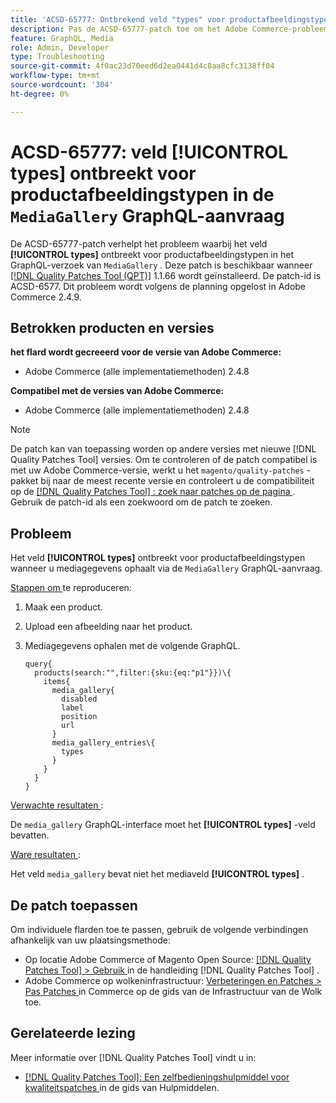 ```yaml
---
title: 'ACSD-65777: Ontbrekend veld "types" voor productafbeeldingstypen in de aanvraag "MediaGallery" GraphQL'
description: Pas de ACSD-65777-patch toe om het Adobe Commerce-probleem te verhelpen waarbij het veld "types" ontbreekt voor productafbeeldingstypen in het GraphQL-verzoek "MediaGallery".
feature: GraphQL, Media
role: Admin, Developer
type: Troubleshooting
source-git-commit: 4f0ac23d70eed6d2ea0441d4c8aa8cfc3138ff04
workflow-type: tm+mt
source-wordcount: '304'
ht-degree: 0%

---
```



# ACSD-65777: veld **[!UICONTROL types]** ontbreekt voor productafbeeldingstypen in de `MediaGallery` GraphQL-aanvraag

De ACSD-65777-patch verhelpt het probleem waarbij het veld **[!UICONTROL types]** ontbreekt voor productafbeeldingstypen in het GraphQL-verzoek van `MediaGallery` . Deze patch is beschikbaar wanneer [[!DNL Quality Patches Tool (QPT)]](/help/tools/quality-patches-tool/quality-patches-tool-to-self-serve-quality-patches.md) 1.1.66 wordt geïnstalleerd. De patch-id is ACSD-6577. Dit probleem wordt volgens de planning opgelost in Adobe Commerce 2.4.9.

## Betrokken producten en versies

**het flard wordt gecreeerd voor de versie van Adobe Commerce:**

* Adobe Commerce (alle implementatiemethoden) 2.4.8

**Compatibel met de versies van Adobe Commerce:**

* Adobe Commerce (alle implementatiemethoden) 2.4.8

>[!NOTE]
>
>De patch kan van toepassing worden op andere versies met nieuwe [!DNL Quality Patches Tool] versies. Om te controleren of de patch compatibel is met uw Adobe Commerce-versie, werkt u het `magento/quality-patches` -pakket bij naar de meest recente versie en controleert u de compatibiliteit op de [[!DNL Quality Patches Tool] : zoek naar patches op de pagina ](https://experienceleague.adobe.com/tools/commerce-quality-patches/index.html) . Gebruik de patch-id als een zoekwoord om de patch te zoeken.

## Probleem

Het veld **[!UICONTROL types]** ontbreekt voor productafbeeldingstypen wanneer u mediagegevens ophaalt via de `MediaGallery` GraphQL-aanvraag.

<u> Stappen om </u> te reproduceren:

1. Maak een product.
1. Upload een afbeelding naar het product.
1. Mediagegevens ophalen met de volgende GraphQL.

   ```
   query{
     products(search:"",filter:{sku:{eq:"p1"}})\{
       items{
         media_gallery{
           disabled
           label
           position
           url
         }
         media_gallery_entries\{
           types
         }
       }
     }
   }
   ```

<u> Verwachte resultaten </u>:

De `media_gallery` GraphQL-interface moet het **[!UICONTROL types]** -veld bevatten.

<u> Ware resultaten </u>:

Het veld `media_gallery` bevat niet het mediaveld **[!UICONTROL types]** .

## De patch toepassen

Om individuele flarden toe te passen, gebruik de volgende verbindingen afhankelijk van uw plaatsingsmethode:

* Op locatie Adobe Commerce of Magento Open Source: [[!DNL Quality Patches Tool] > Gebruik ](/help/tools/quality-patches-tool/usage.md) in de handleiding [!DNL Quality Patches Tool] .
* Adobe Commerce op wolkeninfrastructuur: [ Verbeteringen en Patches > Pas Patches ](https://experienceleague.adobe.com/docs/commerce-cloud-service/user-guide/develop/upgrade/apply-patches.html) in Commerce op de gids van de Infrastructuur van de Wolk toe.

## Gerelateerde lezing

Meer informatie over [!DNL Quality Patches Tool] vindt u in:

* [[!DNL Quality Patches Tool]: Een zelfbedieningshulpmiddel voor kwaliteitspatches ](/help/tools/quality-patches-tool/quality-patches-tool-to-self-serve-quality-patches.md) in de gids van Hulpmiddelen.
